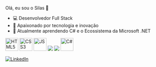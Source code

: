 Olá, eu sou o Silas 👋

- 💻 Desenvolvedor Full Stack
- 🚀 Apaixonado por tecnologia e inovação
- 🌱 Atualmente aprendendo C# e o Ecossistema da Microsoft .NET

<p align="left">
  <img src="https://cdn.jsdelivr.net/gh/devicons/devicon/icons/html5/html5-original.svg" alt="HTML5" width="40" height="40"/>
  <img src="https://cdn.jsdelivr.net/gh/devicons/devicon/icons/css3/css3-original.svg" alt="CSS3" width="40" height="40"/>
  <img src="https://cdn.jsdelivr.net/gh/devicons/devicon/icons/javascript/javascript-original.svg" alt="JS" width="40" height="40"/>
  <img src="https://cdn.jsdelivr.net/gh/devicons/devicon@latest/icons/php/php-original.svg" />
  <img src="https://cdn.jsdelivr.net/gh/devicons/devicon@latest/icons/mysql/mysql-original-wordmark.svg" />

  <img src="https://cdn.jsdelivr.net/gh/devicons/devicon/icons/csharp/csharp-original.svg" alt="C#" width="40" height="40"/>
</p>

[![LinkedIn](https://img.shields.io/badge/-LinkedIn-blue?style=flat&logo=linkedin)](https://linkedin.com/in/seulink)
